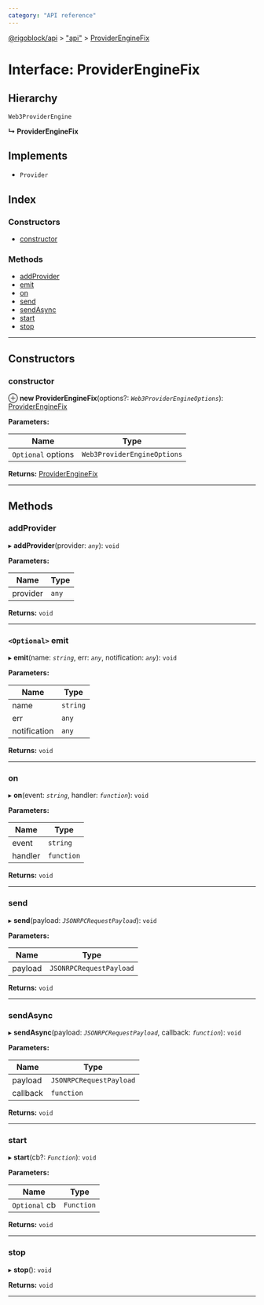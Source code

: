```yaml
---
category: "API reference"
---
```



[@rigoblock/api](../1.quick_start.md) > ["api"](../modules/_api_.md) > [ProviderEngineFix](../interfaces/_api_.providerenginefix.md)

# Interface: ProviderEngineFix

## Hierarchy

 `Web3ProviderEngine`

**↳ ProviderEngineFix**

## Implements

* `Provider`

## Index

### Constructors

* [constructor](_api_.providerenginefix.md#constructor)

### Methods

* [addProvider](_api_.providerenginefix.md#addprovider)
* [emit](_api_.providerenginefix.md#emit)
* [on](_api_.providerenginefix.md#on)
* [send](_api_.providerenginefix.md#send)
* [sendAsync](_api_.providerenginefix.md#sendasync)
* [start](_api_.providerenginefix.md#start)
* [stop](_api_.providerenginefix.md#stop)

---

## Constructors

<a id="constructor"></a>

###  constructor

⊕ **new ProviderEngineFix**(options?: *`Web3ProviderEngineOptions`*): [ProviderEngineFix](_api_.providerenginefix.md)

**Parameters:**

| Name | Type |
| ------ | ------ |
| `Optional` options | `Web3ProviderEngineOptions` |

**Returns:** [ProviderEngineFix](_api_.providerenginefix.md)

___

## Methods

<a id="addprovider"></a>

###  addProvider

▸ **addProvider**(provider: *`any`*): `void`

**Parameters:**

| Name | Type |
| ------ | ------ |
| provider | `any` |

**Returns:** `void`

___
<a id="emit"></a>

### `<Optional>` emit

▸ **emit**(name: *`string`*, err: *`any`*, notification: *`any`*): `void`

**Parameters:**

| Name | Type |
| ------ | ------ |
| name | `string` |
| err | `any` |
| notification | `any` |

**Returns:** `void`

___
<a id="on"></a>

###  on

▸ **on**(event: *`string`*, handler: *`function`*): `void`

**Parameters:**

| Name | Type |
| ------ | ------ |
| event | `string` |
| handler | `function` |

**Returns:** `void`

___
<a id="send"></a>

###  send

▸ **send**(payload: *`JSONRPCRequestPayload`*): `void`

**Parameters:**

| Name | Type |
| ------ | ------ |
| payload | `JSONRPCRequestPayload` |

**Returns:** `void`

___
<a id="sendasync"></a>

###  sendAsync

▸ **sendAsync**(payload: *`JSONRPCRequestPayload`*, callback: *`function`*): `void`

**Parameters:**

| Name | Type |
| ------ | ------ |
| payload | `JSONRPCRequestPayload` |
| callback | `function` |

**Returns:** `void`

___
<a id="start"></a>

###  start

▸ **start**(cb?: *`Function`*): `void`

**Parameters:**

| Name | Type |
| ------ | ------ |
| `Optional` cb | `Function` |

**Returns:** `void`

___
<a id="stop"></a>

###  stop

▸ **stop**(): `void`

**Returns:** `void`

___

